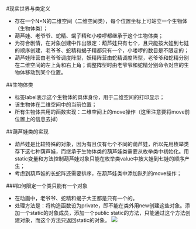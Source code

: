 #现实世界与类定义
- 存在一个N×N的二维空间（二维空间类），每个位置坐标上可站立一个生物体（生物体类）；
- 葫芦娃、老爷爷、蛇精、蝎子精和小喽啰都继承于这个生物体类；
- 为符合剧情，在对象创建中作出限定：葫芦娃只有七个，且只能按大娃到七娃的顺序创建，老爷爷、蛇精和蝎子精都只有一个，小喽啰的数目是不限定的；
- 葫芦娃阵营由老爷爷调度阵型，妖精阵营由蛇精调度阵型，老爷爷和蛇精分别在二维空间的左上角和右上角；调整阵型时由老爷爷和蛇精分别命令对应的生物体移动到某个位置。

##生物体类
- 标签label表示这个生物体的具体身份，用于二维空间的打印显示；
- 该生物体在二维空间中的当前位置；
- 所有生物体共用的函数实现：二维空间上的move操作（这里注意要将move前位置上的信息去掉）

##葫芦娃类的实现
- 葫芦娃是比较特殊的对象，因为有且仅有七个不同的葫芦娃，所以先用枚举类存下这七种葫芦娃，而继承于生物体类的葫芦娃类需要从枚举类中初始化。用static变量和方法控制葫芦娃对象只能在枚举类value中按大娃到七娃的顺序产生；
- 考虑到葫芦娃的长蛇阵还需要排序，在葫芦娃类中添加队列的move操作；

###如何限定一个类只能有一个对象
- 在动画中，老爷爷、蛇精和蝎子大王都是只有一个的。
- 处理方法是：将构造函数设为private，即不能在类外用new创建这些对象。添加一个static的对象成员，添加一个public static的方法，只能通过这个方法创建对象，而这个方法只返回static的对象。
![](https://i.imgur.com/xCX5GOJ.png)